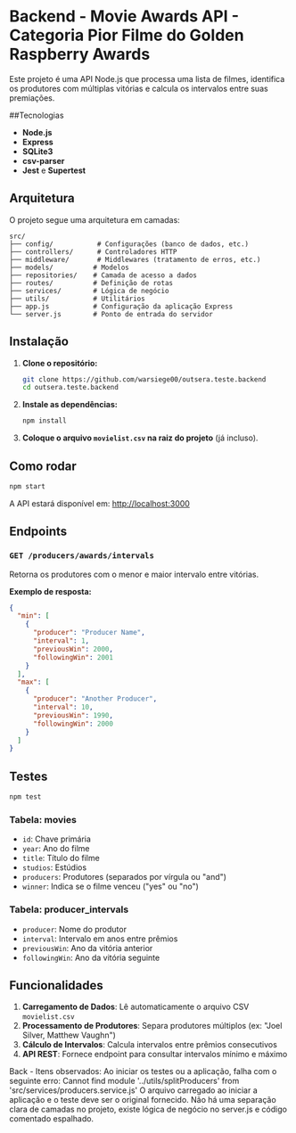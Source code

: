 # Backend - Movie Awards API - Categoria Pior Filme do Golden Raspberry Awards

Este projeto é uma API Node.js que processa uma lista de filmes, identifica os produtores com múltiplas vitórias e calcula os intervalos entre suas premiações.

##Tecnologias

- **Node.js**
- **Express**
- **SQLite3** 
- **csv-parser** 
- **Jest** e **Supertest** 

## Arquitetura

O projeto segue uma arquitetura em camadas:

```
src/
├── config/           # Configurações (banco de dados, etc.)
├── controllers/      # Controladores HTTP
├── middleware/       # Middlewares (tratamento de erros, etc.)
├── models/          # Modelos
├── repositories/    # Camada de acesso a dados
├── routes/          # Definição de rotas
├── services/        # Lógica de negócio
├── utils/           # Utilitários
├── app.js           # Configuração da aplicação Express
└── server.js        # Ponto de entrada do servidor
```

## Instalação

1. **Clone o repositório:**
   ```bash
   git clone https://github.com/warsiege00/outsera.teste.backend
   cd outsera.teste.backend
   ```

2. **Instale as dependências:**
   ```bash
   npm install
   ```

3. **Coloque o arquivo `movielist.csv` na raiz do projeto** (já incluso).

## Como rodar

```bash
npm start
```

A API estará disponível em: [http://localhost:3000](http://localhost:3000)

## Endpoints

### `GET /producers/awards/intervals`

Retorna os produtores com o menor e maior intervalo entre vitórias.

**Exemplo de resposta:**
```json
{
  "min": [
    {
      "producer": "Producer Name",
      "interval": 1,
      "previousWin": 2000,
      "followingWin": 2001
    }
  ],
  "max": [
    {
      "producer": "Another Producer",
      "interval": 10,
      "previousWin": 1990,
      "followingWin": 2000
    }
  ]
}
```

## Testes

```bash
npm test
```

### Tabela: movies
- `id`: Chave primária
- `year`: Ano do filme
- `title`: Título do filme
- `studios`: Estúdios
- `producers`: Produtores (separados por vírgula ou "and")
- `winner`: Indica se o filme venceu ("yes" ou "no")

### Tabela: producer_intervals
- `producer`: Nome do produtor
- `interval`: Intervalo em anos entre prêmios
- `previousWin`: Ano da vitória anterior
- `followingWin`: Ano da vitória seguinte

## Funcionalidades

1. **Carregamento de Dados**: Lê automaticamente o arquivo CSV `movielist.csv`
2. **Processamento de Produtores**: Separa produtores múltiplos (ex: "Joel Silver, Matthew Vaughn")
3. **Cálculo de Intervalos**: Calcula intervalos entre prêmios consecutivos
4. **API REST**: Fornece endpoint para consultar intervalos mínimo e máximo



Back - Itens observados:
Ao iniciar os testes ou a aplicação, falha com o seguinte erro: Cannot find module '../utils/splitProducers' from 'src/services/producers.service.js'
O arquivo carregado ao iniciar a aplicação e o teste deve ser o original fornecido.
Não há uma separação clara de camadas no projeto, existe lógica de negócio no server.js e código comentado espalhado.
